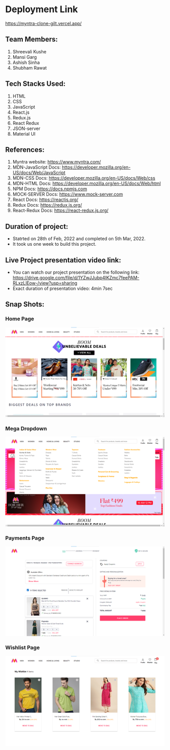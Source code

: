 # Deployment Link
https://myntra-clone-gilt.vercel.app/

## Team Members: 
1. Shreevali Kushe
2. Mansi Garg
3. Ashish Sinha
4. Shubham Rawat

## Tech Stacks Used:
1. HTML
2. CSS
3. JavaScript
4. React.js
5. Redux.js
6. React Redux
7. JSON-server
8. Material UI

## References: 
1. Myntra website: https://www.myntra.com/
2. MDN-JavaScript Docs: https://developer.mozilla.org/en-US/docs/Web/JavaScript
3. MDN-CSS Docs: https://developer.mozilla.org/en-US/docs/Web/css
4. MDN-HTML Docs: https://developer.mozilla.org/en-US/docs/Web/html
5. NPM Docs: https://docs.npmjs.com
6. MOCK-SERVER Docs: https://www.mock-server.com
7. React Docs: https://reactjs.org/
8. Redux Docs: https://redux.js.org/
9. React-Redux Docs: https://react-redux.js.org/

## Duration of project:
- Statrted on 28th of Feb, 2022 and completed on 5th Mar, 2022.
- It took us one week to build this project.

## Live Project presentation video link:
- You can watch our project presentation on the following link: https://drive.google.com/file/d/1YZwJJubp4IKZmc7feePAM-RLxzLlEow-/view?usp=sharing
- Exact duration of presentation video: 4min 7sec

## Snap Shots: 

### Home Page
![Header](https://github.com/rawat2511/images/blob/master/myntraHome.png?raw=true)

### Mega Dropdown
![Header](https://github.com/rawat2511/images/blob/master/myntraMegaDropdown.png?raw=true)

### Payments Page
![Header](https://github.com/rawat2511/images/blob/master/myntraPayment.png?raw=true)

### Wishlist Page
![Header](https://github.com/rawat2511/images/blob/master/myntraWishlist.png?raw=true)


